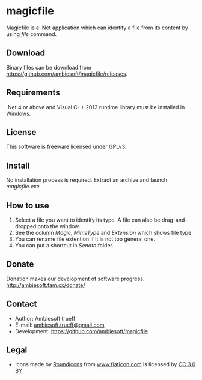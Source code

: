 # magicfile
Magicfile is a .Net application which can identify a file from its content by using *file* command.

## Download
Binary files can be download from <https://github.com/ambiesoft/magicfile/releases>.

## Requirements
.Net 4 or above and Visual C++ 2013 runtime library must be installed in Windows.

## License
This software is freeware licensed under GPLv3.

## Install
No installation process is required. Extract an archive and launch *magicfile.exe*.

## How to use
1. Select a file you want to identify its type. A file can also be drag-and-dropped onto the window.
2. See the column *Magic*, *MimeType* and *Extension* which shows file type.
3. You can rename file extention if it is not too general one.
4. You can put a shortcut in *Sendto* folder.

## Donate
Donation makes our development of software progress. <http://ambiesoft.fam.cx/donate/>

## Contact
- Author: Ambiesoft trueff
- E-mail: ambiesoft.trueff@gmail.com
- Development: <https://github.com/ambiesoft/magicfile>



## Legal
* <div>Icons made by <a href="https://www.flaticon.com/authors/roundicons" title="Roundicons">Roundicons</a> from <a href="https://www.flaticon.com/" title="Flaticon">www.flaticon.com</a> is licensed by <a href="http://creativecommons.org/licenses/by/3.0/" title="Creative Commons BY 3.0" target="_blank">CC 3.0 BY</a></div>
